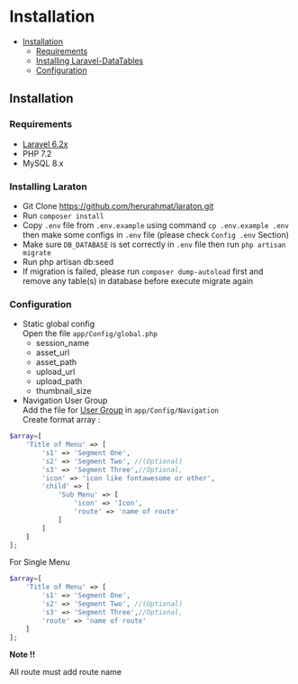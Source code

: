 # Installation

- [Installation](#installation)
	- [Requirements](#requirements)
    - [Installing Laravel-DataTables](#installing-laraton)
    - [Configuration](#configuration)

<a name="installation"></a>
## Installation

<a name="requirements"></a>
### Requirements

- [Laravel 6.2x](https://github.com/laravel/framework)
- PHP 7.2
- MySQL 8.x

<a name="installing-laraton"></a>
### Installing Laraton

- Git Clone https://github.com/herurahmat/laraton.git
- Run `composer install`
- Copy `.env` file from `.env.example` using command `cp .env.example .env` then make some configs in `.env` file (please check `Config .env` Section)
- Make sure `DB_DATABASE` is set correctly in `.env` file then run `php artisan migrate`
- Run php artisan db:seed
- If migration is failed, please run `composer dump-autoload` first and remove any table(s) in database before execute migrate again


<a name="configuration"></a>
### Configuration

- Static global config <br/>
Open the file ```app/Config/global.php```
	- session_name
	- asset_url
	- asset_path
	- upload_url
	- upload_path
	- thumbnail_size
- Navigation User Group <br/>
Add the file for [User Group](user/group#groupname) in ```app/Config/Navigation``` <br/>
Create format array : <br/>
```php
$array=[
	'Title of Menu' => [
		's1' => 'Segment One',
		's2' => 'Segment Two', //(Optional)
		's3' => 'Segment Three',//Optional,
		'icon' => 'icon like fontawesome or other',
		'child' => [
			'Sub Menu' => [
				'icon' => 'Icon',
				'route' => 'name of route'
			]
		]
	]
];
```
For Single Menu <br/>
```php
$array=[
	'Title of Menu' => [
		's1' => 'Segment One',
		's2' => 'Segment Two', //(Optional)
		's3' => 'Segment Three',//Optional,
		'route' => 'name of route'
	]
];
```

**Note !!**

All route must add route name